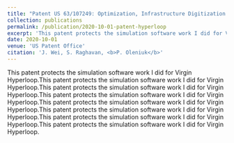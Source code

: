 ```yaml
---
title: "Patent US 63/107249: Optimization, Infrastructure Digitization and Simulation System and Method"
collection: publications
permalink: /publication/2020-10-01-patent-hyperloop
excerpt: 'This patent protects the simulation software work I did for Virgin Hyperloop.'
date: 2020-10-01
venue: 'US Patent Office'
citation: 'J. Wei, S. Raghavan, <b>P. Oleniuk</b>'
---
```

This patent protects the simulation software work I did for Virgin Hyperloop.This patent protects the simulation software work I did for Virgin Hyperloop.This patent protects the simulation software work I did for Virgin Hyperloop.This patent protects the simulation software work I did for Virgin Hyperloop.This patent protects the simulation software work I did for Virgin Hyperloop.This patent protects the simulation software work I did for Virgin Hyperloop.This patent protects the simulation software work I did for Virgin Hyperloop.This patent protects the simulation software work I did for Virgin Hyperloop.